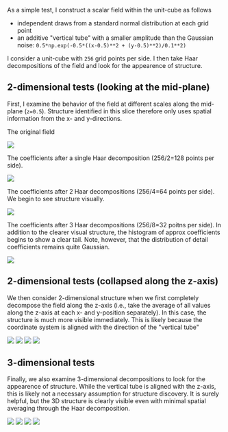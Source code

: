 As a simple test, I construct a scalar field within the unit-cube as follows

  * independent draws from a standard normal distribution at each grid point
  * an additive "vertical tube" with a smaller amplitude than the Gaussian noise: `0.5*np.exp(-0.5*((x-0.5)**2 + (y-0.5)**2)/0.1**2)`

I consider a unit-cube with `256` grid points per side.
I then take Haar decompositions of the field and look for the appearence of structure.

## 2-dimensional tests (looking at the mid-plane)

First, I examine the behavior of the field at different scales along the mid-plane (`z=0.5`).
Structure identified in this slice therefore only uses spatial information from the x- and y-directions.

The original field

<img src="test-2d-scatter-001-001.png">

The coefficients after a single Haar decomposition (256/2=128 points per side).

<img src="test-2d-scatter-002-002.png">

The coefficients after 2 Haar decompositions (256/4=64 points per side).
We begin to see structure visually.

<img src="test-2d-scatter-004-004.png">

The coefficients after 3 Haar decompositions (256/8=32 poitns per side).
In addition to the clearer visual structure, the histogram of approx coefficients begins to show a clear tail.
Note, however, that the distribution of detail coefficients remains quite Gaussian.

<img src="test-2d-scatter-008-008.png">

## 2-dimensional tests (collapsed along the z-axis)

We then consider 2-dimensional structure when we first completely decompose the field along the z-axis (i.e., take the average of all values along the z-axis at each x- and y-position separately).
In this case, the structure is much more visible immediately.
This is likely because the coordinate system is aligned with the direction of the "vertical tube"

<img src="test-2da-scatter-001-001.png">

<img src="test-2da-scatter-002-002.png">

<img src="test-2da-scatter-004-004.png">

<img src="test-2da-scatter-008-008.png">

## 3-dimensional tests

Finally, we also examine 3-dimensional decompositions to look for the appearence of structure.
While the vertical tube is aligned with the z-axis, this is likely not a necessary assumption for structure discovery.
It is surely helpful, but the 3D structure is clearly visible even with minimal spatial averaging through the Haar decomposition.

<img src="test-3d-scatter-001-001-001.png">

<img src="test-3d-scatter-002-002-002.png">

<img src="test-3d-scatter-004-004-004.png">

<img src="test-3d-scatter-008-008-008.png">
